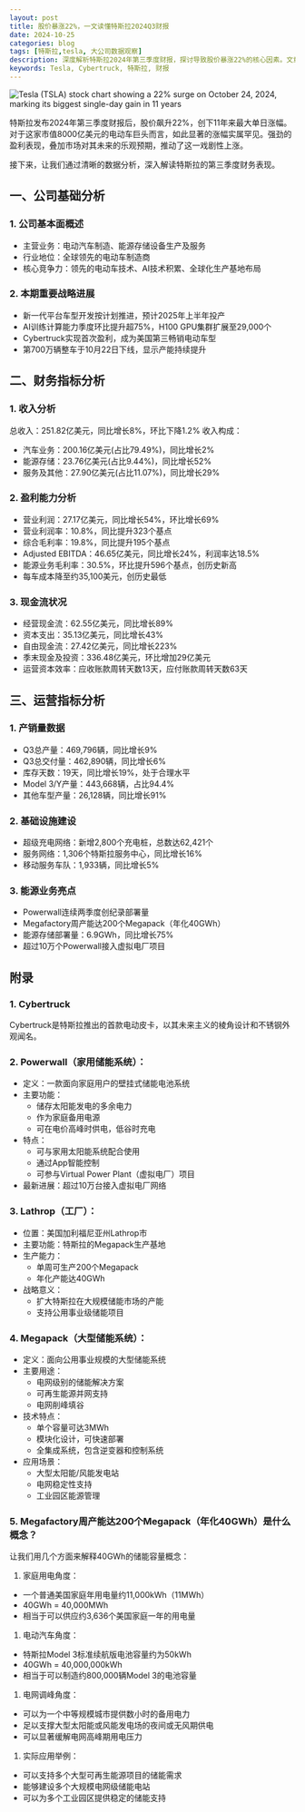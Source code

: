 ```yaml
---
layout: post
title: 股价暴涨22%，一文读懂特斯拉2024Q3财报
date: 2024-10-25
categories: blog
tags: [特斯拉,tesla, 大公司数据观察]
description: 深度解析特斯拉2024年第三季度财报，探讨导致股价暴涨22%的核心因素。文章全面覆盖收入、盈利、现金流等关键财务指标，并深入分析电动车、能源存储等业务线表现。同时，重点关注成本控制、AI技术进展、Cybertruck等战略重点，为投资者和行业观察者提供全面的特斯拉业务洞察。
keywords: Tesla, Cybertruck, 特斯拉, 财报
---
```


![Tesla (TSLA) stock chart showing a 22% surge on October 24, 2024, marking its biggest single-day gain in 11 years](/img/duolingo_english_score.jpg)


特斯拉发布2024年第三季度财报后，股价飙升22%，创下11年来最大单日涨幅。对于这家市值8000亿美元的电动车巨头而言，如此显著的涨幅实属罕见。强劲的盈利表现，叠加市场对其未来的乐观预期，推动了这一戏剧性上涨。

接下来，让我们通过清晰的数据分析，深入解读特斯拉的第三季度财务表现。

## 一、公司基础分析

### 1. 公司基本面概述

- 主营业务：电动汽车制造、能源存储设备生产及服务
- 行业地位：全球领先的电动车制造商
- 核心竞争力：领先的电动车技术、AI技术积累、全球化生产基地布局

### 2. 本期重要战略进展

- 新一代平台车型开发按计划推进，预计2025年上半年投产
- AI训练计算能力季度环比提升超75%，H100 GPU集群扩展至29,000个
- Cybertruck实现首次盈利，成为美国第三畅销电动车型
- 第700万辆整车于10月22日下线，显示产能持续提升

## 二、财务指标分析

### 1. 收入分析

总收入：251.82亿美元，同比增长8%，环比下降1.2%
收入构成：

- 汽车业务：200.16亿美元(占比79.49%)，同比增长2%
- 能源存储：23.76亿美元(占比9.44%)，同比增长52%
- 服务及其他：27.90亿美元(占比11.07%)，同比增长29%

### 2. 盈利能力分析

- 营业利润：27.17亿美元，同比增长54%，环比增长69%
- 营业利润率：10.8%，同比提升323个基点
- 综合毛利率：19.8%，同比提升195个基点
- Adjusted EBITDA：46.65亿美元，同比增长24%，利润率达18.5%
- 能源业务毛利率：30.5%，环比提升596个基点，创历史新高
- 每车成本降至约35,100美元，创历史最低

### 3. 现金流状况

- 经营现金流：62.55亿美元，同比增长89%
- 资本支出：35.13亿美元，同比增长43%
- 自由现金流：27.42亿美元，同比增长223%
- 季末现金及投资：336.48亿美元，环比增加29亿美元
- 运营资本效率：应收账款周转天数13天，应付账款周转天数63天

## 三、运营指标分析

### 1. 产销量数据

- Q3总产量：469,796辆，同比增长9%
- Q3总交付量：462,890辆，同比增长6%
- 库存天数：19天，同比增长19%，处于合理水平
- Model 3/Y产量：443,668辆，占比94.4%
- 其他车型产量：26,128辆，同比增长91%

### 2. 基础设施建设

- 超级充电网络：新增2,800个充电桩，总数达62,421个
- 服务网络：1,306个特斯拉服务中心，同比增长16%
- 移动服务车队：1,933辆，同比增长5%

### 3. 能源业务亮点

- Powerwall连续两季度创纪录部署量
- Megafactory周产能达200个Megapack（年化40GWh）
- 能源存储部署量：6.9GWh，同比增长75%
- 超过10万个Powerwall接入虚拟电厂项目


## 附录

### 1. Cybertruck

Cybertruck是特斯拉推出的首款电动皮卡，以其未来主义的棱角设计和不锈钢外观闻名。

### 2. Powerwall（家用储能系统）：

- 定义：一款面向家庭用户的壁挂式储能电池系统
- 主要功能：
    - 储存太阳能发电的多余电力
    - 作为家庭备用电源
    - 可在电价高峰时供电，低谷时充电
- 特点：
    - 可与家用太阳能系统配合使用
    - 通过App智能控制
    - 可参与Virtual Power Plant（虚拟电厂）项目
- 最新进展：超过10万台接入虚拟电厂网络

### 3. Lathrop（工厂）：

- 位置：美国加利福尼亚州Lathrop市
- 主要功能：特斯拉的Megapack生产基地
- 生产能力：
    - 单周可生产200个Megapack
    - 年化产能达40GWh
- 战略意义：
    - 扩大特斯拉在大规模储能市场的产能
    - 支持公用事业级储能项目

### 4. Megapack（大型储能系统）：

- 定义：面向公用事业规模的大型储能系统
- 主要用途：
    - 电网级别的储能解决方案
    - 可再生能源并网支持
    - 电网削峰填谷
- 技术特点：
    - 单个容量可达3MWh
    - 模块化设计，可快速部署
    - 全集成系统，包含逆变器和控制系统
- 应用场景：
    - 大型太阳能/风能发电站
    - 电网稳定性支持
    - 工业园区能源管理

### 5. Megafactory周产能达200个Megapack（年化40GWh）是什么概念？

让我们用几个方面来解释40GWh的储能容量概念：

1. 家庭用电角度：
- 一个普通美国家庭年用电量约11,000kWh（11MWh）
- 40GWh = 40,000MWh
- 相当于可以供应约3,636个美国家庭一年的用电量
1. 电动汽车角度：
- 特斯拉Model 3标准续航版电池容量约为50kWh
- 40GWh = 40,000,000kWh
- 相当于可以制造约800,000辆Model 3的电池容量
1. 电网调峰角度：
- 可以为一个中等规模城市提供数小时的备用电力
- 足以支撑大型太阳能或风能发电场的夜间或无风期供电
- 可以显著缓解电网高峰期用电压力
1. 实际应用举例：
- 可以支持多个大型可再生能源项目的储能需求
- 能够建设多个大规模电网级储能电站
- 可以为多个工业园区提供稳定的储能支持
